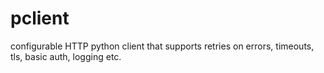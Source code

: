 # pclient

configurable HTTP python client that supports retries on errors, timeouts, tls,
basic auth, logging etc.
